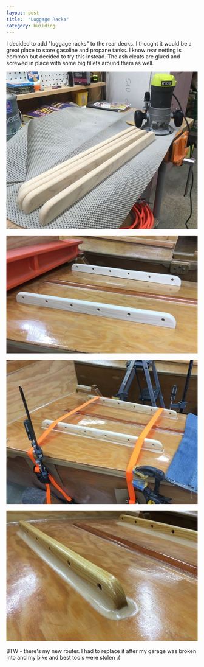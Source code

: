 ```yaml
---
layout: post
title:  "Luggage Racks"
category: building
---
```


I decided to add "luggage racks" to the rear decks. I thought it would be a great place to store gasoline and propane tanks. I know rear netting is common but decided to try this instead. The ash cleats are glued and screwed in place with some big fillets around them as well.

![Milling](/assets/images/luggage-rack-1.jpg)

![Fitting](/assets/images/luggage-rack-2.jpg)

![Gluing](/assets/images/luggage-rack-3.jpg)

![Complete](/assets/images/luggage-rack-4.jpg)

BTW - there's my new router. I had to replace it after my garage was broken into and my bike and best tools were stolen :(
